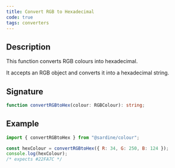 ```yaml
---
title: Convert RGB to Hexadecimal
code: true
tags: converters
---
```


## Description

This function converts RGB colours into hexadecimal.

It accepts an RGB object and converts it into a hexadecimal string.

## Signature

```typescript
function convertRGBtoHex(colour: RGBColour): string;
```

## Example

```javascript
import { convertRGBtoHex } from "@sardine/colour";

const hexColour = convertRGBtoHex({ R: 34, G: 250, B: 124 });
console.log(hexColour);
/* expects #22FA7C */
```
